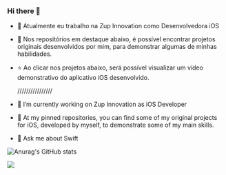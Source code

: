 ### Hi there 👋

- 🔭 Atualmente eu trabalho na Zup Innovation como Desenvolvedora iOS

- 🚀 Nos repositórios em destaque abaixo, é possível encontrar projetos originais desenvolvidos por mim, para demonstrar algumas de minhas habilidades.

- ⭐ Ao clicar nos projetos abaixo, será possível visualizar um vídeo demonstrativo do aplicativo iOS desenvolvido.

  ////////////////

- 🔭 I’m currently working on Zup Innovation as iOS Developer

- 🚀 At my pinned repositories, you can find some of my original projects for iOS, developed by myself, to demonstrate some of my main skills.

- 💬 Ask me about Swift

![Anurag's GitHub stats](https://github-readme-stats.vercel.app/api?username=lauramarson&theme=radical&show_icons=true&count_private=true&hide=issues,contribs)

![](https://komarev.com/ghpvc/?username=lauramarson&color=ff69b4)

<!--
**lauramarson/lauramarson** is a ✨ _special_ ✨ repository because its `README.md` (this file) appears on your GitHub profile.

Here are some ideas to get you started:


- 📫 How to reach me: ...


